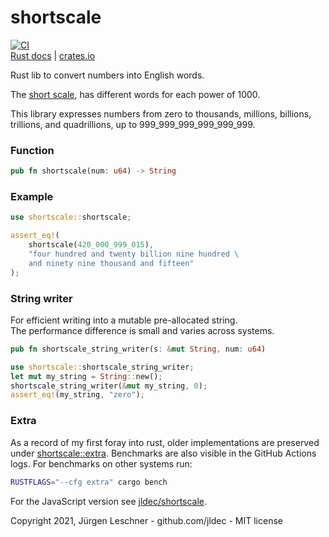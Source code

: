 # shortscale

[![CI](https://github.com/jldec/shortscale-rs/workflows/CI/badge.svg)](https://github.com/jldec/shortscale-rs/actions)  
[Rust docs](https://docs.rs/shortscale) | [crates.io](https://crates.io/crates/shortscale)

Rust lib to convert numbers into English words.

The [short scale](https://en.wikipedia.org/wiki/Long_and_short_scales#Comparison),
has different words for each power of 1000.

This library expresses numbers from zero to thousands,
millions, billions, trillions, and quadrillions, up to 999_999_999_999_999_999.

### Function
```rust
pub fn shortscale(num: u64) -> String
```

### Example
```rust
use shortscale::shortscale;

assert_eq!(
    shortscale(420_000_999_015),
    "four hundred and twenty billion nine hundred \
    and ninety nine thousand and fifteen"
);
```

### String writer
For efficient writing into a mutable pre-allocated string.  
The performance difference is small and varies across systems.

```rust
pub fn shortscale_string_writer(s: &mut String, num: u64)
```

```rust
use shortscale::shortscale_string_writer;
let mut my_string = String::new();
shortscale_string_writer(&mut my_string, 0);
assert_eq!(my_string, "zero");
```

### Extra
As a record of my first foray into rust, older implementations are preserved under
[shortscale::extra](https://docs.rs/shortscale/latest/shortscale/extra/index.html).
Benchmarks are also visible in the GitHub Actions logs. For benchmarks on other systems run:
```sh
RUSTFLAGS="--cfg extra" cargo bench
```

For the JavaScript version see [jldec/shortscale](https://github.com/jldec/shortscale).


Copyright 2021, Jürgen Leschner - github.com/jldec - MIT license
